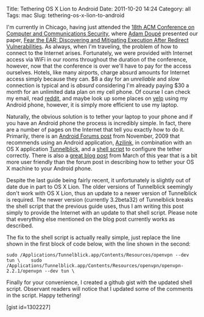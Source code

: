 Title: Tethering OS X Lion to Android
Date: 2011-10-20 14:24
Category: all
Tags: mac
Slug: tethering-os-x-lion-to-android

I'm currently in Chicago, having just attended the [18th ACM Conference on
Computer and Communications Security][], where [Adam Doupé][] presented our
paper, [Fear the EAR: Discovering and Mitigating Execution After Redirect
Vulnerabilities][]. As always, when I'm traveling, the problem of how to
connect to the Internet arises. Fortunately, we were provided with Internet
access via WiFi in our rooms throughout the duration of the conference,
however, now that the conference is over we'll have to pay for the access
ourselves. Hotels, like many airports, charge absurd amounts for Internet
access simply because they can. $8 a day for an *unreliable* and *slow*
connection is typical and is *absurd* considering I'm already paying $30 a
month for an unlimited data plan on my cell phone. Of course I can check my
email, read [reddit][], and maybe look up some places on [yelp][] using my
Android phone, however, it is simply more efficient to use my laptop.

Naturally, the obvious solution is to tether your laptop to your phone and if
you have an Android phone the process is incredibly simple. In fact, there are
a number of pages on the Internet that tell you exactly how to do it.
Primarily, there is an [Android Forums post][] from November, 2009 that
recommends using an Android application, [Azilink][], in combination with an OS
X application [Tunnelblick][], and a [shell script][] to configure the tether
correctly. There is also a [great blog post][] from March of this year that is
a bit more user friendly than the forum post in describing how to tether your
OS X machine to your Android phone.

Despite the last guide being fairly recent, it unfortunately is slightly out of
date due in part to OS X Lion. The older versions of Tunnelblick seemingly
don't work with OS X Lion, thus an update to a newer version of Tunnelblick is
required. The newer version (currently 3.2beta32) of Tunnelblick breaks the
shell script that the previous guide uses, thus I am writing this post simply
to provide the Internet with an update to that shell script. Please note that
everything else mentioned on the blog post currently works as described.

The fix to the shell script is actually really simple, just replace the line
shown in the first block of code below, with the line shown in the second:

`sudo /Applications/Tunnelblick.app/Contents/Resources/openvpn --dev tun \    sudo /Applications/Tunnelblick.app/Contents/Resources/openvpn/openvpn-2.2.1/openvpn --dev tun \`

Finally for your convenience, I created a github gist with the updated shell
script. Observant readers will notice that I updated some of the comments in
the script. Happy tethering!

[gist id=1302227]

  [18th ACM Conference on Computer and Communications Security]: http://www.sigsac.org/ccs/CCS2011/
  [Adam Doupé]: http://adamdoupe.com/
  [Fear the EAR: Discovering and Mitigating Execution After Redirect
  Vulnerabilities]: http://cs.ucsb.edu/~bboe/public/pubs/fear-the-ear-ccs2011.pdf
  [reddit]: http://reddit.com
  [yelp]: http://yelp.com
  [Android Forums post]: http://androidforums.com/droid-how-tips/18532-mac-os-x-droid-tethering-usb-wired.html
  [Azilink]: http://code.google.com/p/azilink/
  [Tunnelblick]: http://code.google.com/p/tunnelblick/
  [shell script]: http://pastie.org/701122
  [great blog post]: http://mornin.org/blog/howto-tether-android-phone-mac-os-x/
